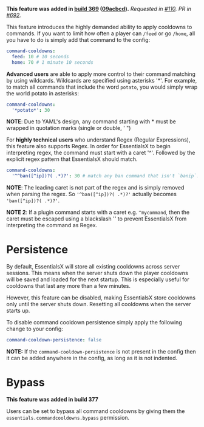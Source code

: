 **This feature was added in [build 369](https://ci.drtshock.net/job/EssentialsX) ([09acbcd](https://github.com/drtshock/Essentials/commit/09acbcdb05f34e0043116f1866904b0ff0f03ddd)).** 
_Requested in [#110](/drtshock/Essentials/issues/110). PR in [#692](/drtshock/Essentials/pull/692)._

This feature introduces the highly demanded ability to apply cooldowns to commands. If you want to limit how often a player can `/feed` or go `/home`, all you have to do is simply add that command to the config:

```yaml
command-cooldowns:
  feed: 10 # 10 seconds
  home: 70 # 1 minute 10 seconds
```

**Advanced users** are able to apply more control to their command matching by using wildcards. Wildcards are specified using asterisks '*'. For example, to match all commands that include the word `potato`, you would simply wrap the world potato in asterisks:
```yaml
command-cooldowns:
  '*potato*': 30
```

**NOTE**: Due to YAML's design, any command starting with * must be wrapped in quotation marks (single or double, ' ") 

For **highly technical users** who understand Regex (Regular Expressions), this feature also supports Regex. In order for EssentialsX to begin interpreting regex, the command must start with a caret '^'. Followed by the explicit regex pattern that EssentialsX should match.

```yaml
command-cooldowns:
  '^^ban([^ip])?( .*)?': 30 # match any ban command that isn't `banip`.
```

**NOTE**: The leading caret is not part of the regex and is simply removed when parsing the regex. So `'^ban([^ip])?( .*)?'` actually becomes `'ban([^ip])?( .*)?'`.

**NOTE 2**: If a plugin command starts with a caret e.g. `^mycommand`, then the caret must be escaped using a blackslash '\' to prevent EssentialsX from interpreting the command as Regex.

# Persistence
By default, EssentialsX will store all existing cooldowns across server sessions. This means when the server shuts down the player cooldowns will be saved and loaded for the next startup. This is especially useful for cooldowns that last any more than a few minutes.

However, this feature can be disabled, making EssentialsX store cooldowns only until the server shuts down. Resetting all cooldowns when the server starts up.

To disable command cooldown persistence simply apply the following change to your config:
```yaml
command-cooldown-persistence: false
```

**NOTE:** If the `command-cooldown-persistence` is not present in the config then it can be added anywhere in the config, as long as it is not indented.

# Bypass
**This feature was added in build 377**

Users can be set to bypass all command cooldowns by giving them the `essentials.commandcooldowns.bypass` permission.